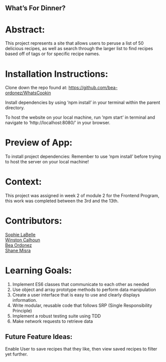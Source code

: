 ## What’s For Dinner?

# Abstract:

This project represents a site that allows users to peruse a list of 50 delicious recipes, as well as search through the larger list to find recipes based off of tags or for specific recipe names.


# Installation Instructions:
Clone down the repo found at: https://github.com/bea-ordonez/WhatsCookin

Install dependencies by using ‘npm install’ in your terminal within the parent directory.

To host the website on your local machine, run ’npm start’ in terminal and navigate to ‘http://localhost:8080/' in your browser.

# Preview of App:

To install project dependencies: Remember to use ‘npm install’ before trying to host the server on your local machine!


# Context:
This project was assigned in week 2 of module 2 for the Frontend Program, this work was completed between the 3rd and the 13th.

# Contributors:
[Sophie LaBelle](https://github.com/sophielabelle)\
[Winston Calhoun](https://github.com/WinstonCalhoun)\
[Bea Ordonez](https://github.com/bea-ordonez)\
[Shane Misra](https://github.com/sdmisra)

# Learning Goals:

1. Implement ES6 classes that communicate to each other as needed
1. Use object and array prototype methods to perform data manipulation
1. Create a user interface that is easy to use and clearly displays information.
1. Write modular, reusable code that follows SRP (Single Responsibility Principle)
1. Implement a robust testing suite using TDD
1. Make network requests to retrieve data

## Future Feature Ideas:

Enable User to save recipes that they like, then view saved recipes to filter yet further.
